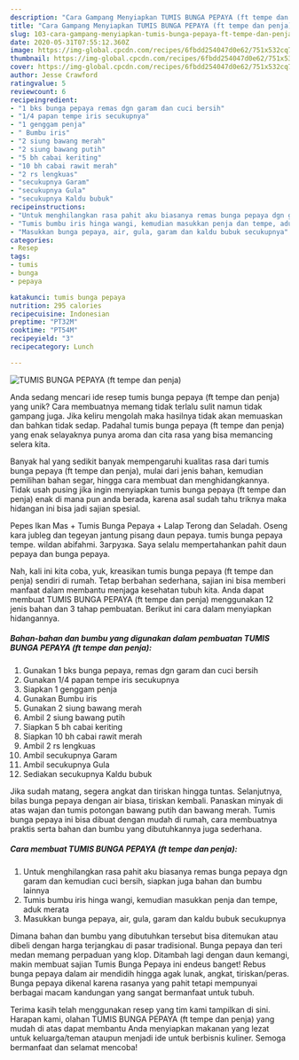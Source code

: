 ```yaml
---
description: "Cara Gampang Menyiapkan TUMIS BUNGA PEPAYA (ft tempe dan penja) yang Enak"
title: "Cara Gampang Menyiapkan TUMIS BUNGA PEPAYA (ft tempe dan penja) yang Enak"
slug: 103-cara-gampang-menyiapkan-tumis-bunga-pepaya-ft-tempe-dan-penja-yang-enak
date: 2020-05-31T07:55:12.360Z
image: https://img-global.cpcdn.com/recipes/6fbdd254047d0e62/751x532cq70/tumis-bunga-pepaya-ft-tempe-dan-penja-foto-resep-utama.jpg
thumbnail: https://img-global.cpcdn.com/recipes/6fbdd254047d0e62/751x532cq70/tumis-bunga-pepaya-ft-tempe-dan-penja-foto-resep-utama.jpg
cover: https://img-global.cpcdn.com/recipes/6fbdd254047d0e62/751x532cq70/tumis-bunga-pepaya-ft-tempe-dan-penja-foto-resep-utama.jpg
author: Jesse Crawford
ratingvalue: 5
reviewcount: 6
recipeingredient:
- "1 bks bunga pepaya remas dgn garam dan cuci bersih"
- "1/4 papan tempe iris secukupnya"
- "1 genggam penja"
- " Bumbu iris"
- "2 siung bawang merah"
- "2 siung bawang putih"
- "5 bh cabai keriting"
- "10 bh cabai rawit merah"
- "2 rs lengkuas"
- "secukupnya Garam"
- "secukupnya Gula"
- "secukupnya Kaldu bubuk"
recipeinstructions:
- "Untuk menghilangkan rasa pahit aku biasanya remas bunga pepaya dgn garam dan kemudian cuci bersih, siapkan juga bahan dan bumbu lainnya"
- "Tumis bumbu iris hinga wangi, kemudian masukkan penja dan tempe, aduk merata"
- "Masukkan bunga pepaya, air, gula, garam dan kaldu bubuk secukupnya"
categories:
- Resep
tags:
- tumis
- bunga
- pepaya

katakunci: tumis bunga pepaya 
nutrition: 295 calories
recipecuisine: Indonesian
preptime: "PT32M"
cooktime: "PT54M"
recipeyield: "3"
recipecategory: Lunch

---
```



![TUMIS BUNGA PEPAYA (ft tempe dan penja)](https://img-global.cpcdn.com/recipes/6fbdd254047d0e62/751x532cq70/tumis-bunga-pepaya-ft-tempe-dan-penja-foto-resep-utama.jpg)

Anda sedang mencari ide resep tumis bunga pepaya (ft tempe dan penja) yang unik? Cara membuatnya memang tidak terlalu sulit namun tidak gampang juga. Jika keliru mengolah maka hasilnya tidak akan memuaskan dan bahkan tidak sedap. Padahal tumis bunga pepaya (ft tempe dan penja) yang enak selayaknya punya aroma dan cita rasa yang bisa memancing selera kita.

Banyak hal yang sedikit banyak mempengaruhi kualitas rasa dari tumis bunga pepaya (ft tempe dan penja), mulai dari jenis bahan, kemudian pemilihan bahan segar, hingga cara membuat dan menghidangkannya. Tidak usah pusing jika ingin menyiapkan tumis bunga pepaya (ft tempe dan penja) enak di mana pun anda berada, karena asal sudah tahu triknya maka hidangan ini bisa jadi sajian spesial.

Pepes Ikan Mas + Tumis Bunga Pepaya + Lalap Terong dan Seladah. Oseng kara jubleg dan tegeyan jantung pisang daun pepaya. tumis bunga pepaya tempe. wildan abifahmi. Загрузка. Saya selalu mempertahankan pahit daun pepaya dan bunga pepaya.


Nah, kali ini kita coba, yuk, kreasikan tumis bunga pepaya (ft tempe dan penja) sendiri di rumah. Tetap berbahan sederhana, sajian ini bisa memberi manfaat dalam membantu menjaga kesehatan tubuh kita. Anda dapat membuat TUMIS BUNGA PEPAYA (ft tempe dan penja) menggunakan 12 jenis bahan dan 3 tahap pembuatan. Berikut ini cara dalam menyiapkan hidangannya.

<!--inarticleads1-->

##### Bahan-bahan dan bumbu yang digunakan dalam pembuatan TUMIS BUNGA PEPAYA (ft tempe dan penja):

1. Gunakan 1 bks bunga pepaya, remas dgn garam dan cuci bersih
1. Gunakan 1/4 papan tempe iris secukupnya
1. Siapkan 1 genggam penja
1. Gunakan  Bumbu iris
1. Gunakan 2 siung bawang merah
1. Ambil 2 siung bawang putih
1. Siapkan 5 bh cabai keriting
1. Siapkan 10 bh cabai rawit merah
1. Ambil 2 rs lengkuas
1. Ambil secukupnya Garam
1. Ambil secukupnya Gula
1. Sediakan secukupnya Kaldu bubuk


Jika sudah matang, segera angkat dan tiriskan hingga tuntas. Selanjutnya, bilas bunga pepaya dengan air biasa, tiriskan kembali. Panaskan minyak di atas wajan dan tumis potongan bawang putih dan bawang merah. Tumis bunga pepaya ini bisa dibuat dengan mudah di rumah, cara membuatnya praktis serta bahan dan bumbu yang dibutuhkannya juga sederhana. 

<!--inarticleads2-->

##### Cara membuat TUMIS BUNGA PEPAYA (ft tempe dan penja):

1. Untuk menghilangkan rasa pahit aku biasanya remas bunga pepaya dgn garam dan kemudian cuci bersih, siapkan juga bahan dan bumbu lainnya
1. Tumis bumbu iris hinga wangi, kemudian masukkan penja dan tempe, aduk merata
1. Masukkan bunga pepaya, air, gula, garam dan kaldu bubuk secukupnya


Dimana bahan dan bumbu yang dibutuhkan tersebut bisa ditemukan atau dibeli dengan harga terjangkau di pasar tradisional. Bunga pepaya dan teri medan memang perpaduan yang klop. Ditambah lagi dengan daun kemangi, makin membuat sajian Tumis Bunga Pepaya ini endeus banget! Rebus bunga pepaya dalam air mendidih hingga agak lunak, angkat, tiriskan/peras. Bunga pepaya dikenal karena rasanya yang pahit tetapi mempunyai berbagai macam kandungan yang sangat bermanfaat untuk tubuh. 

Terima kasih telah menggunakan resep yang tim kami tampilkan di sini. Harapan kami, olahan TUMIS BUNGA PEPAYA (ft tempe dan penja) yang mudah di atas dapat membantu Anda menyiapkan makanan yang lezat untuk keluarga/teman ataupun menjadi ide untuk berbisnis kuliner. Semoga bermanfaat dan selamat mencoba!

